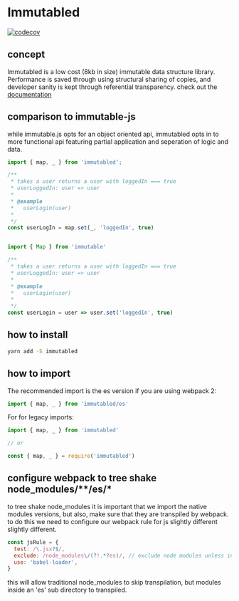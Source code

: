 # Immutabled
[![codecov](https://codecov.io/gh/leonp1991/immutabled/branch/master/graph/badge.svg)](https://codecov.io/gh/leonp1991/immutabled)



## concept
Immutabled is a low cost (8kb in size) immutable data structure library. Performance is saved
through using structural sharing of copies, and developer sanity is kept through
referential transparency. check out the [documentation](https://leonp1991.github.io/immutabled)

## comparison to immutable-js
while immutable.js opts for an object oriented api, immutabled opts in to more functional api
featuring partial application and seperation of logic and data.

```javascript
import { map, _ } from 'immutabled';

/**
 * takes a user returns a user with loggedIn === true
 * userLoggedIn: user => user
 *
 * @example
 *   userLogin(user)
 *
 */
const userLogIn = map.set(_, 'loggedIn', true)


import { Map } from 'immutable'

/**
 * takes a user returns a user with loggedIn === true
 * userLoggedIn: user => user
 *
 * @example
 *   userLogin(user)
 *
 */
const userLogin = user => user.set('loggedIn', true)
```

## how to install
```sh
yarn add -S immutabled
```

## how to import
The recommended import is the es version if you are using webpack 2:

```javascript
import { map, _ } from 'immutabled/es'
```

For for legacy imports:
```javascript
import { map, _ } from 'immutabled'

// or

const { map, _ } = require('immutabled')
```

## configure webpack to tree shake node_modules/**/es/*

to tree shake node_modules it is important that we import the native modules versions, but
also, make sure that they are transpiled by webpack. to do this we need to configure our webpack
rule for js slightly different slightly different.

```javascript
const jsRule = {
  test: /\.jsx?$/,
  exclude: /node_modules\/(?!.*?es)/, // exclude node modules unless inside a 'es' sub directory
  use: 'babel-loader',
}
```

this will allow traditional node_modules to skip transpilation, but modules inside an 'es'
sub directory to transpiled.





